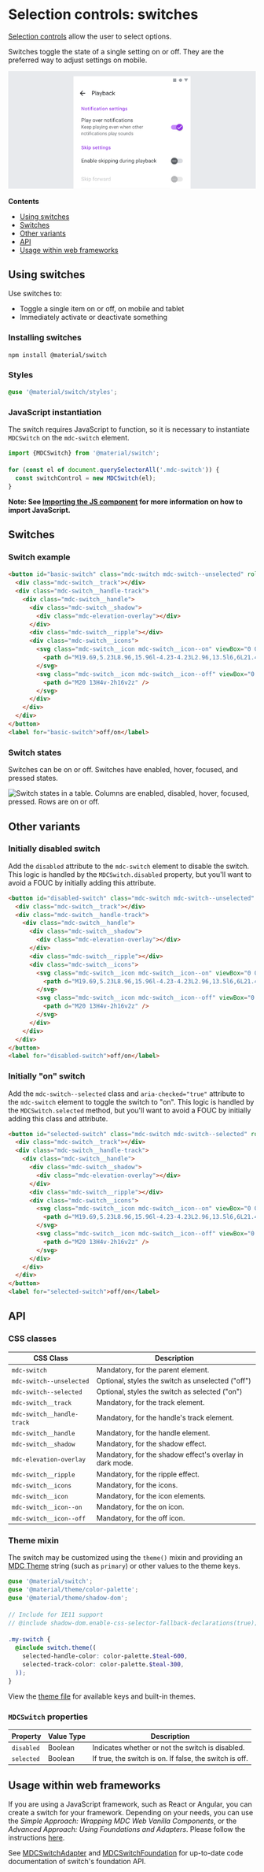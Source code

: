 <!--docs:
title: "Switches"
layout: detail
section: components
iconId: switch
path: /catalog/input-controls/switches/
-->

# Selection controls: switches

[Selection controls](https://material.io/components/selection-controls#usage)
allow the user to select options.

Switches toggle the state of a single setting on or off. They are the preferred
way to adjust settings on mobile.

![Switch hero example for menu options](images/switch-hero.png)

**Contents**

*   [Using switches](#using-switches)
*   [Switches](#switches)
*   [Other variants](#other-variants)
*   [API](#api)
*   [Usage within web frameworks](#usage-within-web-frameworks)

## Using switches

Use switches to:

*   Toggle a single item on or off, on mobile and tablet
*   Immediately activate or deactivate something

### Installing switches

```
npm install @material/switch
```

### Styles

```scss
@use '@material/switch/styles';
```

### JavaScript instantiation

The switch requires JavaScript to function, so it is necessary to instantiate
`MDCSwitch` on the `mdc-switch` element.

```js
import {MDCSwitch} from '@material/switch';

for (const el of document.querySelectorAll('.mdc-switch')) {
  const switchControl = new MDCSwitch(el);
}
```

**Note: See [Importing the JS component](../../docs/importing-js.md) for more
information on how to import JavaScript.**

## Switches

### Switch example

```html
<button id="basic-switch" class="mdc-switch mdc-switch--unselected" role="switch" aria-checked="false">
  <div class="mdc-switch__track"></div>
  <div class="mdc-switch__handle-track">
    <div class="mdc-switch__handle">
      <div class="mdc-switch__shadow">
        <div class="mdc-elevation-overlay"></div>
      </div>
      <div class="mdc-switch__ripple"></div>
      <div class="mdc-switch__icons">
        <svg class="mdc-switch__icon mdc-switch__icon--on" viewBox="0 0 24 24">
          <path d="M19.69,5.23L8.96,15.96l-4.23-4.23L2.96,13.5l6,6L21.46,7L19.69,5.23z" />
        </svg>
        <svg class="mdc-switch__icon mdc-switch__icon--off" viewBox="0 0 24 24">
          <path d="M20 13H4v-2h16v2z" />
        </svg>
      </div>
    </div>
  </div>
</button>
<label for="basic-switch">off/on</label>
```

### Switch states

Switches can be on or off. Switches have enabled, hover, focused, and pressed
states.

![Switch states in a table. Columns are enabled, disabled, hover, focused,
pressed. Rows are on or off.](images/switch-states.png)

## Other variants

### Initially disabled switch

Add the `disabled` attribute to the `mdc-switch` element to disable the switch.
This logic is handled by the `MDCSwitch.disabled` property, but you'll want to
avoid a FOUC by initially adding this attribute.

```html
<button id="disabled-switch" class="mdc-switch mdc-switch--unselected" role="switch" aria-checked="false" disabled>
  <div class="mdc-switch__track"></div>
  <div class="mdc-switch__handle-track">
    <div class="mdc-switch__handle">
      <div class="mdc-switch__shadow">
        <div class="mdc-elevation-overlay"></div>
      </div>
      <div class="mdc-switch__ripple"></div>
      <div class="mdc-switch__icons">
        <svg class="mdc-switch__icon mdc-switch__icon--on" viewBox="0 0 24 24">
          <path d="M19.69,5.23L8.96,15.96l-4.23-4.23L2.96,13.5l6,6L21.46,7L19.69,5.23z" />
        </svg>
        <svg class="mdc-switch__icon mdc-switch__icon--off" viewBox="0 0 24 24">
          <path d="M20 13H4v-2h16v2z" />
        </svg>
      </div>
    </div>
  </div>
</button>
<label for="disabled-switch">off/on</label>
```

### Initially "on" switch

Add the `mdc-switch--selected` class and `aria-checked="true"` attribute to the
`mdc-switch` element to toggle the switch to "on". This logic is handled by the
`MDCSwitch.selected` method, but you'll want to avoid a FOUC by initially adding
this class and attribute.

```html
<button id="selected-switch" class="mdc-switch mdc-switch--selected" role="switch" aria-checked="true">
  <div class="mdc-switch__track"></div>
  <div class="mdc-switch__handle-track">
    <div class="mdc-switch__handle">
      <div class="mdc-switch__shadow">
        <div class="mdc-elevation-overlay"></div>
      </div>
      <div class="mdc-switch__ripple"></div>
      <div class="mdc-switch__icons">
        <svg class="mdc-switch__icon mdc-switch__icon--on" viewBox="0 0 24 24">
          <path d="M19.69,5.23L8.96,15.96l-4.23-4.23L2.96,13.5l6,6L21.46,7L19.69,5.23z" />
        </svg>
        <svg class="mdc-switch__icon mdc-switch__icon--off" viewBox="0 0 24 24">
          <path d="M20 13H4v-2h16v2z" />
        </svg>
      </div>
    </div>
  </div>
</button>
<label for="selected-switch">off/on</label>
```

## API

### CSS classes

| CSS Class                  | Description                                    |
| -------------------------- | ---------------------------------------------- |
| `mdc-switch`               | Mandatory, for the parent element.             |
| `mdc-switch--unselected`   | Optional, styles the switch as unselected ("off") |
| `mdc-switch--selected`     | Optional, styles the switch as selected ("on") |
| `mdc-switch__track`        | Mandatory, for the track element.              |
| `mdc-switch__handle-track` | Mandatory, for the handle's track element.     |
| `mdc-switch__handle`       | Mandatory, for the handle element.             |
| `mdc-switch__shadow`       | Mandatory, for the shadow effect.              |
| `mdc-elevation-overlay`    | Mandatory, for the shadow effect's overlay in dark mode. |
| `mdc-switch__ripple`       | Mandatory, for the ripple effect.              |
| `mdc-switch__icons`        | Mandatory, for the icons.                      |
| `mdc-switch__icon`         | Mandatory, for the icon elements.              |
| `mdc-switch__icon--on`     | Mandatory, for the on icon.                    |
| `mdc-switch__icon--off`    | Mandatory, for the off icon.                   |

### Theme mixin

The switch may be customized using the `theme()` mixin and providing an
[MDC Theme](../mdc-theme) string (such as `primary`) or other values to the
theme keys.

```scss
@use '@material/switch';
@use '@material/theme/color-palette';
@use '@material/theme/shadow-dom';

// Include for IE11 support
// @include shadow-dom.enable-css-selector-fallback-declarations(true);

.my-switch {
  @include switch.theme((
    selected-handle-color: color-palette.$teal-600,
    selected-track-color: color-palette.$teal-300,
  ));
}
```

View the [theme file](_switch-theme.scss) for available keys and built-in
themes.

### `MDCSwitch` properties

| Property   | Value Type | Description                                        |
| ---------- | ---------- | -------------------------------------------------- |
| `disabled` | Boolean    | Indicates whether or not the switch is disabled.   |
| `selected` | Boolean    | If true, the switch is on. If false, the switch is off. |

## Usage within web frameworks

If you are using a JavaScript framework, such as React or Angular, you can
create a switch for your framework. Depending on your needs, you can use the
_Simple Approach: Wrapping MDC Web Vanilla Components_, or the _Advanced
Approach: Using Foundations and Adapters_. Please follow the instructions
[here](../../docs/integrating-into-frameworks.md).

See [MDCSwitchAdapter](./adapter.ts) and [MDCSwitchFoundation](./foundation.ts)
for up-to-date code documentation of switch's foundation API.
